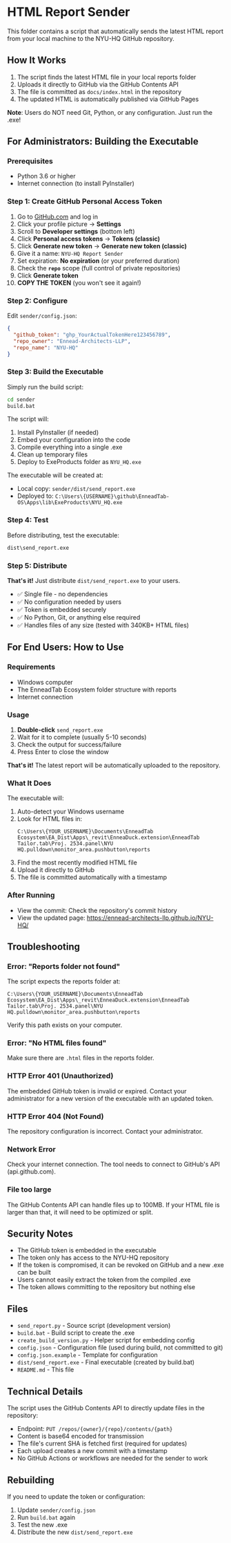 # HTML Report Sender

This folder contains a script that automatically sends the latest HTML report from your local machine to the NYU-HQ GitHub repository.

## How It Works

1. The script finds the latest HTML file in your local reports folder
2. Uploads it directly to GitHub via the GitHub Contents API
3. The file is committed as `docs/index.html` in the repository
4. The updated HTML is automatically published via GitHub Pages

**Note**: Users do NOT need Git, Python, or any configuration. Just run the .exe!

## For Administrators: Building the Executable

### Prerequisites

- Python 3.6 or higher
- Internet connection (to install PyInstaller)

### Step 1: Create GitHub Personal Access Token

1. Go to [GitHub.com](https://github.com) and log in
2. Click your profile picture → **Settings**
3. Scroll to **Developer settings** (bottom left)
4. Click **Personal access tokens** → **Tokens (classic)**
5. Click **Generate new token** → **Generate new token (classic)**
6. Give it a name: `NYU-HQ Report Sender`
7. Set expiration: **No expiration** (or your preferred duration)
8. Check the **`repo`** scope (full control of private repositories)
9. Click **Generate token**
10. **COPY THE TOKEN** (you won't see it again!)

### Step 2: Configure

Edit `sender/config.json`:

```json
{
  "github_token": "ghp_YourActualTokenHere123456789",
  "repo_owner": "Ennead-Architects-LLP",
  "repo_name": "NYU-HQ"
}
```

### Step 3: Build the Executable

Simply run the build script:

```bash
cd sender
build.bat
```

The script will:
1. Install PyInstaller (if needed)
2. Embed your configuration into the code
3. Compile everything into a single .exe
4. Clean up temporary files
5. Deploy to ExeProducts folder as `NYU_HQ.exe`

The executable will be created at:
- Local copy: `sender/dist/send_report.exe`
- Deployed to: `C:\Users\{USERNAME}\github\EnneadTab-OS\Apps\lib\ExeProducts\NYU_HQ.exe`

### Step 4: Test

Before distributing, test the executable:

```bash
dist\send_report.exe
```

### Step 5: Distribute

**That's it!** Just distribute `dist/send_report.exe` to your users.

- ✅ Single file - no dependencies
- ✅ No configuration needed by users
- ✅ Token is embedded securely
- ✅ No Python, Git, or anything else required
- ✅ Handles files of any size (tested with 340KB+ HTML files)

## For End Users: How to Use

### Requirements

- Windows computer
- The EnneadTab Ecosystem folder structure with reports
- Internet connection

### Usage

1. **Double-click** `send_report.exe`
2. Wait for it to complete (usually 5-10 seconds)
3. Check the output for success/failure
4. Press Enter to close the window

**That's it!** The latest report will be automatically uploaded to the repository.

### What It Does

The executable will:
1. Auto-detect your Windows username
2. Look for HTML files in:
   ```
   C:\Users\{YOUR_USERNAME}\Documents\EnneadTab Ecosystem\EA_Dist\Apps\_revit\EnneaDuck.extension\EnneadTab Tailor.tab\Proj. 2534.panel\NYU HQ.pulldown\monitor_area.pushbutton\reports
   ```
3. Find the most recently modified HTML file
4. Upload it directly to GitHub
5. The file is committed automatically with a timestamp

### After Running

- View the commit: Check the repository's commit history
- View the updated page: https://ennead-architects-llp.github.io/NYU-HQ/

## Troubleshooting

### Error: "Reports folder not found"

The script expects the reports folder at:
```
C:\Users\{YOUR_USERNAME}\Documents\EnneadTab Ecosystem\EA_Dist\Apps\_revit\EnneaDuck.extension\EnneadTab Tailor.tab\Proj. 2534.panel\NYU HQ.pulldown\monitor_area.pushbutton\reports
```

Verify this path exists on your computer.

### Error: "No HTML files found"

Make sure there are `.html` files in the reports folder.

### HTTP Error 401 (Unauthorized)

The embedded GitHub token is invalid or expired. Contact your administrator for a new version of the executable with an updated token.

### HTTP Error 404 (Not Found)

The repository configuration is incorrect. Contact your administrator.

### Network Error

Check your internet connection. The tool needs to connect to GitHub's API (api.github.com).

### File too large

The GitHub Contents API can handle files up to 100MB. If your HTML file is larger than that, it will need to be optimized or split.

## Security Notes

- The GitHub token is embedded in the executable
- The token only has access to the NYU-HQ repository
- If the token is compromised, it can be revoked on GitHub and a new .exe can be built
- Users cannot easily extract the token from the compiled .exe
- The token allows committing to the repository but nothing else

## Files

- `send_report.py` - Source script (development version)
- `build.bat` - Build script to create the .exe
- `create_build_version.py` - Helper script for embedding config
- `config.json` - Configuration file (used during build, not committed to git)
- `config.json.example` - Template for configuration
- `dist/send_report.exe` - Final executable (created by build.bat)
- `README.md` - This file

## Technical Details

The script uses the GitHub Contents API to directly update files in the repository:
- Endpoint: `PUT /repos/{owner}/{repo}/contents/{path}`
- Content is base64 encoded for transmission
- The file's current SHA is fetched first (required for updates)
- Each upload creates a new commit with a timestamp
- No GitHub Actions or workflows are needed for the sender to work

## Rebuilding

If you need to update the token or configuration:

1. Update `sender/config.json`
2. Run `build.bat` again
3. Test the new .exe
4. Distribute the new `dist/send_report.exe`
